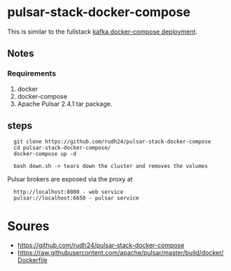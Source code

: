 # pulsar-stack-docker-compose

This is similar to the fullstack [kafka docker-compose deployment](https://github.com/simplesteph/kafka-stack-docker-compose).

## Notes

### Requirements
1. docker
2. docker-compose
3. Apache Pulsar 2.4.1 tar package.

## steps
```
  git clone https://github.com/rudh24/pulsar-stack-docker-compose
  cd pulsar-stack-docker-compose/
  docker-compose up -d
  
  bash down.sh -> tears down the cluster and removes the volumes
```
  Pulsar brokers are exposed via the proxy at 
  ```
    http://localhost:8080 - web service
    pulsar://localhost:6650 - pulsar service
  ```


# Soures

- https://github.com/rudh24/pulsar-stack-docker-compose
- https://raw.githubusercontent.com/apache/pulsar/master/build/docker/Dockerfile